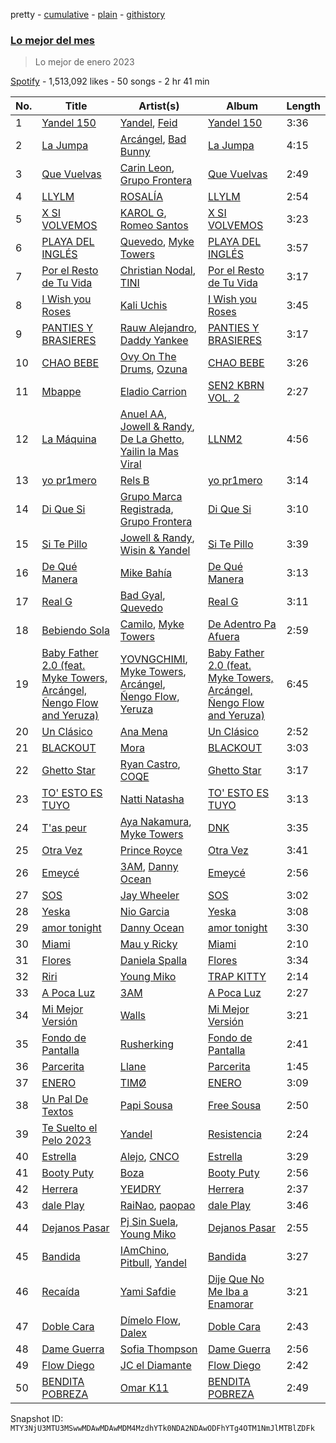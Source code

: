 pretty - [cumulative](/playlists/cumulative/37i9dQZF1DWZoF06RIo9el.md) - [plain](/playlists/plain/37i9dQZF1DWZoF06RIo9el) - [githistory](https://github.githistory.xyz/mackorone/spotify-playlist-archive/blob/main/playlists/plain/37i9dQZF1DWZoF06RIo9el)

### [Lo mejor del mes](https://open.spotify.com/playlist/37i9dQZF1DWZoF06RIo9el)

> Lo mejor de enero 2023

[Spotify](https://open.spotify.com/user/spotify) - 1,513,092 likes - 50 songs - 2 hr 41 min

| No. | Title | Artist(s) | Album | Length |
|---|---|---|---|---|
| 1 | [Yandel 150](https://open.spotify.com/track/2oiixB9QMIzhWaHGVlQx4g) | [Yandel](https://open.spotify.com/artist/0eHQ9o50hj6ZDNBt6Ys1sD), [Feid](https://open.spotify.com/artist/2LRoIwlKmHjgvigdNGBHNo) | [Yandel 150](https://open.spotify.com/album/0T4sp7vn9arhvBUAda3foX) | 3:36 |
| 2 | [La Jumpa](https://open.spotify.com/track/5MxFWjuqQIsbNWbMdMdbli) | [Arcángel](https://open.spotify.com/artist/4SsVbpTthjScTS7U2hmr1X), [Bad Bunny](https://open.spotify.com/artist/4q3ewBCX7sLwd24euuV69X) | [La Jumpa](https://open.spotify.com/album/6LOhj1aK7vkGHJXtKU16PN) | 4:15 |
| 3 | [Que Vuelvas](https://open.spotify.com/track/6Um358vY92UBv5DloTRX9L) | [Carin Leon](https://open.spotify.com/artist/66ihevNkSYNzRAl44dx6jJ), [Grupo Frontera](https://open.spotify.com/artist/6XkjpgcEsYab502Vr1bBeW) | [Que Vuelvas](https://open.spotify.com/album/3dLJKctfTGFr731SvtnS3j) | 2:49 |
| 4 | [LLYLM](https://open.spotify.com/track/2SiAcexM2p1yX6joESbehd) | [ROSALÍA](https://open.spotify.com/artist/7ltDVBr6mKbRvohxheJ9h1) | [LLYLM](https://open.spotify.com/album/44mKxp7RB6x5O19VWqEXEm) | 2:54 |
| 5 | [X SI VOLVEMOS](https://open.spotify.com/track/3Zyk5Vd9WNPNVWxvb0EZTk) | [KAROL G](https://open.spotify.com/artist/790FomKkXshlbRYZFtlgla), [Romeo Santos](https://open.spotify.com/artist/5lwmRuXgjX8xIwlnauTZIP) | [X SI VOLVEMOS](https://open.spotify.com/album/1skkjCQGfaGg0wpVw6cq5w) | 3:23 |
| 6 | [PLAYA DEL INGLÉS](https://open.spotify.com/track/2t6IxTASaSFkZEt61tQ6W6) | [Quevedo](https://open.spotify.com/artist/52iwsT98xCoGgiGntTiR7K), [Myke Towers](https://open.spotify.com/artist/7iK8PXO48WeuP03g8YR51W) | [PLAYA DEL INGLÉS](https://open.spotify.com/album/1MgW79L1nRyxWHOCu4nxR9) | 3:57 |
| 7 | [Por el Resto de Tu Vida](https://open.spotify.com/track/40vzZFWG1h60TdZPuxuX3Y) | [Christian Nodal](https://open.spotify.com/artist/0XwVARXT135rw8lyw1EeWP), [TINI](https://open.spotify.com/artist/7vXDAI8JwjW531ouMGbfcp) | [Por el Resto de Tu Vida](https://open.spotify.com/album/3S6ouKQPLDuO7Nxli1F2Lm) | 3:17 |
| 8 | [I Wish you Roses](https://open.spotify.com/track/6BQrmjAgPfPTwILoFEK3Hd) | [Kali Uchis](https://open.spotify.com/artist/1U1el3k54VvEUzo3ybLPlM) | [I Wish you Roses](https://open.spotify.com/album/2XCrHIlpS6yq2Lix46lOPi) | 3:45 |
| 9 | [PANTIES Y BRASIERES](https://open.spotify.com/track/0fADaWdT3obxk7zvHS18VY) | [Rauw Alejandro](https://open.spotify.com/artist/1mcTU81TzQhprhouKaTkpq), [Daddy Yankee](https://open.spotify.com/artist/4VMYDCV2IEDYJArk749S6m) | [PANTIES Y BRASIERES](https://open.spotify.com/album/5I66RzytH4VwOHZiowdsXf) | 3:17 |
| 10 | [CHAO BEBE](https://open.spotify.com/track/2caVKAWz7oM5Hw3LDWWVnQ) | [Ovy On The Drums](https://open.spotify.com/artist/3m5qlPf2OkihLz3dRYnkPA), [Ozuna](https://open.spotify.com/artist/1i8SpTcr7yvPOmcqrbnVXY) | [CHAO BEBE](https://open.spotify.com/album/7C2TalJn5YLPTuY7tA0ok5) | 3:26 |
| 11 | [Mbappe](https://open.spotify.com/track/2lmWwBLVJ2P0HX491zkYws) | [Eladio Carrion](https://open.spotify.com/artist/5XJDexmWFLWOkjOEjOVX3e) | [SEN2 KBRN VOL\. 2](https://open.spotify.com/album/3lsdB3dY4odywNI42KV6D9) | 2:27 |
| 12 | [La Máquina](https://open.spotify.com/track/35ns1WEurw3MVlHJjHwNWQ) | [Anuel AA](https://open.spotify.com/artist/2R21vXR83lH98kGeO99Y66), [Jowell & Randy](https://open.spotify.com/artist/4IMAo2UQchVFyPH24PAjUs), [De La Ghetto](https://open.spotify.com/artist/3EiLUeyEcA6fbRPSHkG5kb), [Yailin la Mas Viral](https://open.spotify.com/artist/4ncaw2cfA3Wlly1tBD2eWt) | [LLNM2](https://open.spotify.com/album/6DJslQtfD7mGFGZpfiyrVf) | 4:56 |
| 13 | [yo pr1mero](https://open.spotify.com/track/0O0kmHHBUG4YCqrKvMnmQy) | [Rels B](https://open.spotify.com/artist/2IMZYfNi21MGqxopj9fWx8) | [yo pr1mero](https://open.spotify.com/album/0iD5NLijJ6vFTQO6OlEk7i) | 3:14 |
| 14 | [Di Que Si](https://open.spotify.com/track/0kzN7YAMSbmlHOvxlbQW9y) | [Grupo Marca Registrada](https://open.spotify.com/artist/1gW6pz5n1aK249L0GvfQCC), [Grupo Frontera](https://open.spotify.com/artist/6XkjpgcEsYab502Vr1bBeW) | [Di Que Si](https://open.spotify.com/album/5YFKVLWDPKkm94RWatZu9e) | 3:10 |
| 15 | [Si Te Pillo](https://open.spotify.com/track/2CT2oLeINCEuTEBrkTLUgD) | [Jowell & Randy](https://open.spotify.com/artist/4IMAo2UQchVFyPH24PAjUs), [Wisin & Yandel](https://open.spotify.com/artist/1wZtkThiXbVNtj6hee6dz9) | [Si Te Pillo](https://open.spotify.com/album/3oqhHO8MGpzpqyHEyyIdu9) | 3:39 |
| 16 | [De Qué Manera](https://open.spotify.com/track/3HMlb6Dh9OGr3CjV6IwjEP) | [Mike Bahía](https://open.spotify.com/artist/1phfTBIocBW3UwqcYjaEN6) | [De Qué Manera](https://open.spotify.com/album/6XBq5DhffYApT0TGZAQ9cH) | 3:13 |
| 17 | [Real G](https://open.spotify.com/track/6WU2eYUtOL91iROonROPyh) | [Bad Gyal](https://open.spotify.com/artist/4F4pp8NUW08JuXwnoxglpN), [Quevedo](https://open.spotify.com/artist/52iwsT98xCoGgiGntTiR7K) | [Real G](https://open.spotify.com/album/4zQmGdxbD2EOKItaKLMnrC) | 3:11 |
| 18 | [Bebiendo Sola](https://open.spotify.com/track/0wIIVkpeRLjoGAYkeYXevR) | [Camilo](https://open.spotify.com/artist/28gNT5KBp7IjEOQoevXf9N), [Myke Towers](https://open.spotify.com/artist/7iK8PXO48WeuP03g8YR51W) | [De Adentro Pa Afuera](https://open.spotify.com/album/1UTDgnpHmthIsdzSxbhpV2) | 2:59 |
| 19 | [Baby Father 2.0 \(feat\. Myke Towers, Arcángel, Ñengo Flow and Yeruza\)](https://open.spotify.com/track/3gnyHrHJ4J0QUFnMllQv1F) | [YOVNGCHIMI](https://open.spotify.com/artist/4aSlfXDn9R60UlbZEboBUy), [Myke Towers](https://open.spotify.com/artist/7iK8PXO48WeuP03g8YR51W), [Arcángel](https://open.spotify.com/artist/4SsVbpTthjScTS7U2hmr1X), [Ñengo Flow](https://open.spotify.com/artist/12vb80Km0Ew53ABfJOepVz), [Yeruza](https://open.spotify.com/artist/6NyPX5jymkvSPaJhCh1crb) | [Baby Father 2.0 \(feat\. Myke Towers, Arcángel, Ñengo Flow and Yeruza\)](https://open.spotify.com/album/00Ushoa7kBvcYZeqZFKCr8) | 6:45 |
| 20 | [Un Clásico](https://open.spotify.com/track/1U6oVlu9LhCCj7mRfsomDp) | [Ana Mena](https://open.spotify.com/artist/6k8mwkKJKKjBILo7ypBspl) | [Un Clásico](https://open.spotify.com/album/5LIYLxHtGfeJkFJjfePMo0) | 2:52 |
| 21 | [BLACKOUT](https://open.spotify.com/track/5DKTM173OW6XpokjPqfMae) | [Mora](https://open.spotify.com/artist/0Q8NcsJwoCbZOHHW63su5S) | [BLACKOUT](https://open.spotify.com/album/4uPjXNAV5ElagRiBsc4JR5) | 3:03 |
| 22 | [Ghetto Star](https://open.spotify.com/track/3t6SsMiA1b1Ju0HzKHIDSl) | [Ryan Castro](https://open.spotify.com/artist/7j6DKwmjbxvpQO8h914uEz), [COQE](https://open.spotify.com/artist/7GAYtrIoXkEFFsSP2nhG0E) | [Ghetto Star](https://open.spotify.com/album/2SjlYKPeAVcfvz7ChGCix4) | 3:17 |
| 23 | [TO' ESTO ES TUYO](https://open.spotify.com/track/3sFGJUJ4Dk8WYsahfZaPgM) | [Natti Natasha](https://open.spotify.com/artist/1GDbiv3spRmZ1XdM1jQbT7) | [TO' ESTO ES TUYO](https://open.spotify.com/album/0tYGtxW8nnYORSaUtWzPFn) | 3:13 |
| 24 | [T'as peur](https://open.spotify.com/track/35XF6veSvhoPdWy89zaeaj) | [Aya Nakamura](https://open.spotify.com/artist/7IlRNXHjoOCgEAWN5qYksg), [Myke Towers](https://open.spotify.com/artist/7iK8PXO48WeuP03g8YR51W) | [DNK](https://open.spotify.com/album/2sDLGR5LQ1pRmyCOT0alhN) | 3:35 |
| 25 | [Otra Vez](https://open.spotify.com/track/5iB0npbmkMygzGFcksUEeb) | [Prince Royce](https://open.spotify.com/artist/3MHaV05u0io8fQbZ2XPtlC) | [Otra Vez](https://open.spotify.com/album/6yfkiTPQnP5t0iBxWPKZDw) | 3:41 |
| 26 | [Emeycé](https://open.spotify.com/track/6P7Baz3uteblV2zklm39BC) | [3AM](https://open.spotify.com/artist/1LU7BxbUvvuA4eNDdEO22D), [Danny Ocean](https://open.spotify.com/artist/5H1nN1SzW0qNeUEZvuXjAj) | [Emeycé](https://open.spotify.com/album/1l8YtHOLFpLCEmfOpqQXal) | 2:56 |
| 27 | [SOS](https://open.spotify.com/track/0xK4UKF4xr21C6pzI7msG3) | [Jay Wheeler](https://open.spotify.com/artist/2cPqdH7XMvwaBJEVjheH8g) | [SOS](https://open.spotify.com/album/4Hlh3k8RaJFxb9W3xbLlTH) | 3:02 |
| 28 | [Yeska](https://open.spotify.com/track/1cOfhLKpYNsDgYNAKEQslR) | [Nio Garcia](https://open.spotify.com/artist/5hdhHgpxyniooUiQVaPxQ0) | [Yeska](https://open.spotify.com/album/2HkDziGU1nBIpP9xk5KVAr) | 3:08 |
| 29 | [amor tonight](https://open.spotify.com/track/6jmjb6lF1vRv6lHIrdGFAI) | [Danny Ocean](https://open.spotify.com/artist/5H1nN1SzW0qNeUEZvuXjAj) | [amor tonight](https://open.spotify.com/album/5IDYpetjP1jw3MboyXqoDc) | 3:30 |
| 30 | [Miami](https://open.spotify.com/track/2aucJuYeU78veki8dBqzzW) | [Mau y Ricky](https://open.spotify.com/artist/2wkoKEfS6dXwThbyTnZWFU) | [Miami](https://open.spotify.com/album/1OuQBKfqgazuDJ4X5QRPR2) | 2:10 |
| 31 | [Flores](https://open.spotify.com/track/1EuAUmdu2uenavbPzm0KMb) | [Daniela Spalla](https://open.spotify.com/artist/2VSRhqonKsL7KRAIk8SMmt) | [Flores](https://open.spotify.com/album/5rIabQTit12SrvdQKdNaiS) | 3:34 |
| 32 | [Riri](https://open.spotify.com/track/2DPaMYROSbnrY7dQUDyJSs) | [Young Miko](https://open.spotify.com/artist/3qsKSpcV3ncke3hw52JSMB) | [TRAP KITTY](https://open.spotify.com/album/4LA06BUD265HXY7Mv2HUG7) | 2:14 |
| 33 | [A Poca Luz](https://open.spotify.com/track/4RSCTqtn9ymYFPMapDtGvO) | [3AM](https://open.spotify.com/artist/1LU7BxbUvvuA4eNDdEO22D) | [A Poca Luz](https://open.spotify.com/album/0Rqw4dJZ7Bp5Y28zqMxMLS) | 2:27 |
| 34 | [Mi Mejor Versión](https://open.spotify.com/track/3JA65Jo8LtmZIjlvhB08pG) | [Walls](https://open.spotify.com/artist/6tvDaHOPNWfkc9Q8IghqSR) | [Mi Mejor Versión](https://open.spotify.com/album/3vvreW2zeLSPk2FV97TkH3) | 3:21 |
| 35 | [Fondo de Pantalla](https://open.spotify.com/track/4r203GMLp7XHzDXslZMfzE) | [Rusherking](https://open.spotify.com/artist/3Apb2lGmGJaBmr0TTBJvIZ) | [Fondo de Pantalla](https://open.spotify.com/album/4cvJOfmAspEV4TMihhle73) | 2:41 |
| 36 | [Parcerita](https://open.spotify.com/track/1QlJLYbbNlaJAWOzhKalSz) | [Llane](https://open.spotify.com/artist/7A02nc5WKMBLqSKXxGZ4o8) | [Parcerita](https://open.spotify.com/album/3n36TbiZvwfkOMRT28gmHz) | 1:45 |
| 37 | [ENERO](https://open.spotify.com/track/6bhGPHYdiNKUTSl7ASxJ67) | [TIMØ](https://open.spotify.com/artist/1KfRf4VkEYpL2G0FTWb7JX) | [ENERO](https://open.spotify.com/album/65VDilXxBlKu1DZE94rYsx) | 3:09 |
| 38 | [Un Pal De Textos](https://open.spotify.com/track/1aivk8tZoAz0FYjk8kg7td) | [Papi Sousa](https://open.spotify.com/artist/0zcP8lCmLxqRRIZJPSq8i7) | [Free Sousa](https://open.spotify.com/album/2OtdBqjS6xw3V7DVi6nsqh) | 2:50 |
| 39 | [Te Suelto el Pelo 2023](https://open.spotify.com/track/5puuQNUEzQaXGvaf4fi17C) | [Yandel](https://open.spotify.com/artist/0eHQ9o50hj6ZDNBt6Ys1sD) | [Resistencia](https://open.spotify.com/album/5xefnzEqKIWnmTWYFzekGZ) | 2:24 |
| 40 | [Estrella](https://open.spotify.com/track/1qemIcMb4YrHfxtSmnQ4y9) | [Alejo](https://open.spotify.com/artist/50sIhX3HytFEwQXZJLUZQE), [CNCO](https://open.spotify.com/artist/0eecdvMrqBftK0M1VKhaF4) | [Estrella](https://open.spotify.com/album/5ZxTdt8ek2Mr5VyxIfhykS) | 3:29 |
| 41 | [Booty Puty](https://open.spotify.com/track/1cBUPbKhU9ZZWhyJ7kCAFD) | [Boza](https://open.spotify.com/artist/2NfSBtmWe7oPw1EmetJVso) | [Booty Puty](https://open.spotify.com/album/2IYoTNJxc0IhRWhwepl7Lt) | 2:56 |
| 42 | [Herrera](https://open.spotify.com/track/6iYurd8rUYCoQTAi1V9XUn) | [YEИDRY](https://open.spotify.com/artist/3Lk9AWrpD4bminO5LwmBOw) | [Herrera](https://open.spotify.com/album/2doRgShYH9yjuDKMi050AL) | 2:37 |
| 43 | [dale Play](https://open.spotify.com/track/33gFV76PlZtTunQCaqYIJH) | [RaiNao](https://open.spotify.com/artist/42LEQxfXLEuzdqorKBbUVN), [paopao](https://open.spotify.com/artist/5AS4y4rlmbUYDCdg35qmI9) | [dale Play](https://open.spotify.com/album/0Iq5DxqRwkw2Y4uY0zun6V) | 3:46 |
| 44 | [Dejanos Pasar](https://open.spotify.com/track/0hDILCoN7SBSMHc5qwZ73E) | [Pj Sin Suela](https://open.spotify.com/artist/0AdjzZxHJ4MfbImx2rD0Df), [Young Miko](https://open.spotify.com/artist/3qsKSpcV3ncke3hw52JSMB) | [Dejanos Pasar](https://open.spotify.com/album/0sROwf7qAxdlMEGGQu85xN) | 2:55 |
| 45 | [Bandida](https://open.spotify.com/track/1Gq7wM0F22XRuUEgxJFbJQ) | [IAmChino](https://open.spotify.com/artist/0b2GL7Y02vu50qieoQmw1w), [Pitbull](https://open.spotify.com/artist/0TnOYISbd1XYRBk9myaseg), [Yandel](https://open.spotify.com/artist/0eHQ9o50hj6ZDNBt6Ys1sD) | [Bandida](https://open.spotify.com/album/1wbEwwQ1CWBfo5nut7Rx3Y) | 3:27 |
| 46 | [Recaída](https://open.spotify.com/track/2OgJGjukelwGZK6f5xxRhy) | [Yami Safdie](https://open.spotify.com/artist/4RWJOoYwgF978LOn8Fainp) | [Dije Que No Me Iba a Enamorar](https://open.spotify.com/album/4xbpODmwG0GGAVbTA8PH8Y) | 3:21 |
| 47 | [Doble Cara](https://open.spotify.com/track/1SPhEv63C5GXlAc9R839aa) | [Dímelo Flow](https://open.spotify.com/artist/3fZk3Gm5dN5v5yfYMQ04Bx), [Dalex](https://open.spotify.com/artist/0KPX4Ucy9dk82uj4GpKesn) | [Doble Cara](https://open.spotify.com/album/51pCpmgbmTjcNCvNBEMy7L) | 2:43 |
| 48 | [Dame Guerra](https://open.spotify.com/track/1gmfe3QPovAq7jvHXGwXEa) | [Sofia Thompson](https://open.spotify.com/artist/20OEbPt9V1o5T7jo1ZLGdK) | [Dame Guerra](https://open.spotify.com/album/0WczcRttRVj6UIoAO8HSnN) | 2:56 |
| 49 | [Flow Diego](https://open.spotify.com/track/64kPK9ZGUXQbBhocpYfPIk) | [JC el Diamante](https://open.spotify.com/artist/1FxsUemFullSXJpySUsT0J) | [Flow Diego](https://open.spotify.com/album/5N08n6KChqQeYINeCC3T53) | 2:42 |
| 50 | [BENDITA POBREZA](https://open.spotify.com/track/4GBvsITxjZDOQvEtwpcR4c) | [Omar K11](https://open.spotify.com/artist/5MgAfWCS0vzouE9lVzwjJy) | [BENDITA POBREZA](https://open.spotify.com/album/0eYagb7OuTbMsJ0ahFOJU5) | 2:49 |

Snapshot ID: `MTY3NjU3MTU3MSwwMDAwMDAwMDM4MzdhYTk0NDA2NDAwODFhYTg4OTM1NmJlMTBlZDFk`

